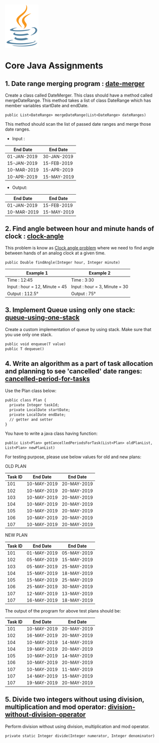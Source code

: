 ![Java](logo.png)

# Core Java Assignments
## 1. Date range merging program : [**date-merger**](https://github.com/SanketKD/core-java-assignments/tree/master/date-merger)
Create a class called DateMerger. This class should have a method called mergeDateRange. This method takes a list of class DateRange which has member variables startDate and endDate.

    public List<DateRange> mergeDateRange(List<DateRange> dateRanges)

This method should scan the list of passed date ranges and merge those date ranges.

 - Input :

|End Date|End Date|
|--|--|
|01-JAN-2019|30-JAN-2019|
|15-JAN-2019|15-FEB-2019|
|10-MAR-2019|15-APR-2019|
|10-APR-2019|15-MAY-2019|

 - Output:

|End Date|End Date|
|--|--|
|01-JAN-2019|15-FEB-2019|
|10-MAR-2019|15-MAY-2019|

## 2. Find angle between hour and minute hands of clock : [**clock-angle**](https://github.com/SanketKD/core-java-assignments/tree/master/clock-angle)
This problem is know as [Clock angle problem](http://en.wikipedia.org/wiki/Clock_angle_problem) where we need to find angle between hands of an analog clock at a given time.

    public Double findAngle(Integer hour, Integer minute)

|Example 1|Example 2|
|--|--|
|Time : 12:45|Time : 3:30|
|Input : hour = 12, Minute = 45|Input : hour = 3, Minute = 30|
|Output : 112.5°|Output : 75°|

## 3. Implement Queue using only one stack: [**queue-using-one-stack**](https://github.com/SanketKD/core-java-assignments/tree/master/queue-using-one-stack)
Create a custom implementation of queue by using stack. Make sure that you use only one stack.

    public void enqueue(T value)
	public T dequeue()

## 4. Write an algorithm as a part of task allocation and planning to see 'cancelled' date ranges: [**cancelled-period-for-tasks**](https://github.com/SanketKD/core-java-assignments/tree/master/cancelled-period-for-tasks)
Use the Plan class below:

	public class Plan {
	  private Integer taskId;
	  private LocalDate startDate;
	  private LocalDate endDate;
	  // getter and setter
	}

You have to write a java class having function:

	public List<Plan> getCancelledPeriodsForTask(List<Plan> oldPlanList, List<Plan> newPlanList)

For testing purpose, please use below values for old and new plans:

OLD PLAN

|Task ID|End Date|End Date|
|--|--|--|
|101|10-MAY-2019|20-MAY-2019|
|102|10-MAY-2019|20-MAY-2019|
|103|10-MAY-2019|20-MAY-2019|
|104|10-MAY-2019|20-MAY-2019|
|105|10-MAY-2019|20-MAY-2019|
|106|10-MAY-2019|20-MAY-2019|
|107|10-MAY-2019|20-MAY-2019|

NEW PLAN

|Task ID|End Date|End Date|
|--|--|--|
|101|01-MAY-2019|05-MAY-2019|
|102|05-MAY-2019|15-MAY-2019|
|103|05-MAY-2019|25-MAY-2019|
|104|15-MAY-2019|18-MAY-2019|
|105|15-MAY-2019|25-MAY-2019|
|106|25-MAY-2019|30-MAY-2019|
|107|12-MAY-2019|13-MAY-2019|
|107|16-MAY-2019|18-MAY-2019|

The output of the program for above test plans should be:

|Task ID|End Date|End Date|
|--|--|--|
|101|10-MAY-2019|20-MAY-2019|
|102|16-MAY-2019|20-MAY-2019|
|104|10-MAY-2019|14-MAY-2019|
|104|19-MAY-2019|20-MAY-2019|
|105|10-MAY-2019|14-MAY-2019|
|106|10-MAY-2019|20-MAY-2019|
|107|10-MAY-2019|11-MAY-2019|
|107|14-MAY-2019|15-MAY-2019|
|107|19-MAY-2019|20-MAY-2019|

## 5. Divide two integers without using division, multiplication and mod operator: [**division-without-division-operator**](https://github.com/SanketKD/core-java-assignments/tree/master/division-without-division-operator)
Perform division without using division, multiplication and mod operator.

    private static Integer divide(Integer numerator, Integer denominator)


